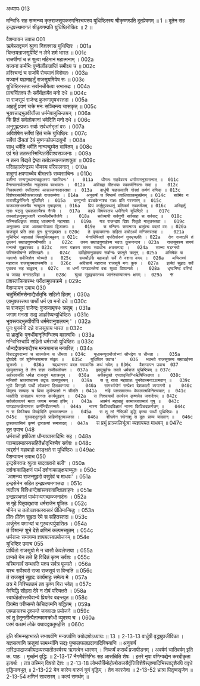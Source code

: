 अध्यायः 013

मन्त्रिभिः सह सम्मन्त्र्य कृतराजसूयकरणनिश्चयस्य युधिष्ठिरस्य श्रीकृष्णम्प्रति दूतप्रेषणम् ॥ 1 ॥ दूतेन सह इन्द्रप्रस्थमागतं श्रीकृष्णम्प्रति युधिष्ठिरोक्तिः ॥ 2 ॥
	
वैशम्पायन उवाच 	001  
ऋषेस्तद्वचनं श्रुत्वा निशश्वास युधिष्ठिरः ।	001a  
चिन्तयन्राजसूयेष्टिं न लेभे शर्म भारत ॥	001c  
राजर्षीणां च तं श्रुत्वा महिमानं महात्मनाम् ।	002a  
यज्वनां कर्मभिः पुण्यैर्लोकप्राप्तिं समीक्ष्य च ॥	002c  
हरिश्चन्द्रं च राजर्षि रोचमानं विशेषतः ।	003a  
यज्वानं यज्ञमाहर्तुं राजसूयमियेष सः ॥	003c  
युधिष्ठिरस्ततः सर्वानर्चयित्वा सभासदः ।	004a  
प्रत्यर्चितश्च तैः सर्वैर्यज्ञायैव मनो दधे ॥	004c  
स राजसूयं राजेन्द्र कुरूणामृषभस्तदा ।	005a  
आहर्तुं प्रवणं चक्रे मनः सञ्चिन्त्य चासकृत् ॥	005c  
भूयश्चाद्भुतवीर्यौजा धर्ममेवानुचिन्तयन् ।	006a  
किं हितं सर्वलोकानां भवेदिति मनो दधे ॥	006c  
अनुगृह्णन्प्रजाः सर्वाः सर्वधर्मभृतां वरः ।	007a  
अविशेषेण सर्वेषां हितं चक्रे युधिष्ठिरः ॥	007c  
सर्वेषां दीयतां देयं मुष्णन्कोपमदावुभौ ।	008a  
साधु धर्मेति धर्मेति नान्यच्छ्रूयेत भाषितम् ॥	008c  
एवं गते ततस्तस्मिन्पितरीवाश्वसञ्जनाः ।	009a  
न तस्य विद्यते द्वेष्टा ततोऽस्याजातशत्रुता ॥	009c  
परिग्रहान्नरेन्द्रस्य भीमस्य परिपालनात् ।	010a  
शत्रूणां क्षपणाच्चैव बीभत्सोः सव्यसाचिनः ॥	010c  
`बलीनां सम्यगुत्थानान्नकुलस्य यशस्विनः' ।	011a  
धीमतः सहदेवस्य धर्माणामनुशासनात् ॥	011c  
वैनत्यात्सर्वतश्चैव नकुलस्य स्वभावतः ।	012a  
अविग्रहा वीतभयाः स्वकर्मनिरताः सदा ॥	012c  
निकामवर्षाः स्फीताश्च आसञ्जनपदास्तथा ।	013a  
वार्धुषी यज्ञसत्वानि गोरक्षं कर्षणं वणिक् ॥	013c  
विशेषात्सर्वमेवैतत्सञ्जज्ञे राजकर्मणा ।	014a  
अनुकर्षं च निष्कर्षं व्याधिपावकमूर्च्छनम् ॥	014c  
सर्वमेव न तत्रासीद्धर्मनित्ये युधिष्ठिरे ।	015a  
दस्युभ्यो वञ्चकेभ्यश्च राज्ञः प्रति परस्परम् ॥	015c  
राजवल्लभतश्चैव नाश्रूयत मृषाकृतम् ।	016a  
प्रियं कर्तुमुपस्थातुं बलिकर्म स्वकर्मजम् ॥	016c  
अभिहर्तुं नृपाः षट्सु पृथक्जात्यैश्च नैगमैः ।	017a  
ववृधे विषयस्तत्र धर्मनित्ये युधिष्ठिरे ॥	017c  
कामतोऽप्युपयुञ्जानै राजसैर्लोभजैर्जनैः ।	018a  
सर्वव्यापी सर्वगुणी सर्वसाहः स सर्वराट् ॥	018c  
यस्मिन्नधिकृतः सम्राड् भ्राजमानो महायशाः ।	019a  
यत्र राजन्दश दिशः पितृतो मातृतस्तथा ।	019c  
अनुरक्ताः प्रजा आसन्नागोपाला द्विजातयः ॥	019e  
स मन्त्रिणः समानाय्य भ्रातृंश्च वदतां वरः ।	020a  
राजसूयं प्रति तदा पुनः पुनरपृच्छत ॥	020c  
ते पृच्छ्यमानाः सहिता वचोऽर्थ्यं मन्त्रिणस्तदा ।	021a  
युधिष्ठिरं महाप्राज्ञं यियक्षुमिदमब्रुवन् ॥	021c  
येनाभिषिक्तो नृपतिर्वारुणं गुणमृच्छति ।	022a  
तेन राजाऽपि तं कृत्स्नं सम्राड्गुणमभीप्सति ॥	022c  
तस्य सम्राड्गुणार्हस्य भवतः कुरुनन्दन ।	023a  
राजसूयस्य समयं मन्यन्ते सुहृदस्तव ॥	023c  
तस्य यज्ञस्य समयः स्वाधीनः क्षत्रसम्पदा ।	024a  
साम्ना षडग्नयो यस्मिंश्चीयन्ते शंसितव्रतैः ॥	024c  
दर्वीहोमानुपादाय सर्वान्यः प्राप्नुते क्रतून् ।	025a  
अभिषेकं च यज्ञान्ते सर्वजित्तेन चोच्यते ॥	025c  
समर्थोऽसि महाबाहो सर्वे ते वशगा वयम् ।	026a  
अचिरात्त्वं महाराज राजसूयमवाप्स्यसि ॥	026c  
अविचार्य महाराज राजसूये मनः कुरु ।	027a  
इत्येवं सुहृदः सर्वे पृथक्च सह चाब्रुवन् ॥	027c  
स धर्म्यं पाण्डवस्तेषां वचः श्रुत्वा विशाम्पते ।	028a  
धृष्टमिष्टं वरिष्टं च जग्राह मनसाऽरिहा ॥	028c  
श्रुत्वा सुहृद्वचस्तच्च जानंश्चाप्यात्मनः क्षमम् ।	029a  
`स प्रशस्तक्रियारम्भः परीक्षामुपचक्रमे ॥	029c  
वैशम्पायन उवाच 	030  
चतुर्भिर्भीमसेनाद्यैर्भ्रातृभिः सहितो हितम् ।	030a  
एवमुक्तस्तथा पार्थो धर्म एव मनो दधे ॥	030c  
स राजसूयं राजेन्द्रः कुरूणामृषभः क्रतुम् ।	031a  
जगाम मनसा सद्य आहरिष्यन्युधिष्ठिरः ॥	031c  
भूयस्त्वद्भुतवीर्योपि धर्ममेवानुपालयन् ' ।	032a  
पुनः पुनर्मनो दध्रे राजसूयाय भारत ॥	032c  
स भ्रातृभिः पुनर्धीमानृत्विग्भिश्च महात्मभिः ।	033a  
मन्त्रिभिश्चापि सहितो धर्मराजो युधिष्ठिरः ॥	033c  
धौम्यद्वैपायनाद्यैश्च मन्त्रयामास मन्त्रवित् ।	034a  
`विराटद्रुपदाभ्यां च सात्यकेन च धीमता ॥	034c  
युधामन्यूत्तमौजोभ्यां सौभद्रेण च धीमता ।	035a  
द्रौपदेयैः परं शूरैर्मन्त्रयामास संवृतः ॥	035c  
युधिष्ठिर उवाच' 	036  
भवन्तो राजसूयस्य सम्राडर्हस्य सुक्रतोः ।	036a  
श्रद्दधानस्य वदत ममावाप्तिः कथं भवेत् ॥	036c  
वैशम्पायन उवाच 	037  
एवमुक्तास्तु ते तेन राज्ञा राजीवलोचन ।	037a  
इदमूचुर्वचः काले धर्मराजं युधिष्ठिरम् ॥	037c  
अर्हस्त्वमसि धर्मज्ञ राजसूयं महाक्रतुम् ।	038a  
अथैवमुक्ते नृपतावृत्विग्भिर्ऋषिभिस्तथा ॥	038c  
मन्त्रिणो भ्रातरश्चास्य तद्वचः प्रत्यपूजयन् ।	039a  
स तु राजा महाप्राज्ञः पुनरेवात्मनाऽऽत्मवान् ॥	039c  
भूयो विममृशे पार्थो लोकानां हितकाम्यया ।	040a  
सामर्थ्ययोगं सम्प्रेक्ष्य देशकालौ व्ययागमौ ॥	040c  
विमृश्य सम्यक् च धिया कुर्वन्प्राज्ञो न सीदति ।	041a  
नहि यज्ञसमारम्भः केवलात्मविनिश्चयात् ॥	041c  
भवतीति समाज्ञाय यत्नतः कार्यमुद्वहन् ।	042a  
स निश्चयार्थं कार्यस्य कृष्णमेव जनार्दनम् ॥	042c  
सर्वलोकात्परं मत्वा जगाम मनसा हरिम् ।	043a  
अप्रमेयं महाबाहुं कामाज्जातमजं नृषु ॥	043c  
पाण्डवस्तर्कयामास कर्मभिर्देवसम्मतैः ।	044a  
नास्य किञ्चिदविज्ञातं नास्य किञ्चिदकर्मजम् ॥	044c  
न स किञ्चिन्न विषहेदिति कृष्णममन्यत ।	045a  
स तु तां नैष्ठिकीं बुद्धिं कृत्वा पार्थो युधिष्ठिरः ॥	045c  
गुरुवद्भूतगुरवे प्राहिणोद्दूतमञ्जसा ।	046a  
शीघ्रगेन रथेनाशु स दूतः प्राप्य यादवान् ॥	046c  
द्वारकावासिनं कृष्णं द्वारवत्यां समासदत् ।	047a  
`स प्रभुं प्राञ्जलिर्भूत्वा व्यज्ञापयत माधवम् ॥	047c  
दूत उवाच 	048  
धर्मराजो हृषीकेश धौम्यव्यासादिभिः सह ।	048a  
पाञ्चालमात्स्यसहितैर्भ्रातृभिश्चैव सर्वशः ॥	048c  
त्वद्दर्शनं महाबाहो काङ्क्षते स युधिष्ठिरः ॥	049ac  
वैशम्पायन उवाच 	050  
इन्द्रसेनवचः श्रुत्वा यादवप्रवरो बली' ।	050a  
दर्शनाकाङ्क्षिणं पार्थं दर्शनाकाङ्क्षयाच्युतः ॥	050c  
`आमन्त्र्य राजन्सुहृदो वसुदेवं च माधवः' ।	051a  
इन्द्रसेनेन सहित इन्द्रप्रस्थमगात्तदा ।	051c  
व्यतीत्य विविधान्देशांस्त्वरावान्क्षिप्रवाहनः ॥	051e  
इन्द्रप्रस्थगतं पार्थमभ्यगच्छज्जनार्दनः ।	052a  
स गृहे पितृवद्भ्रात्रा धर्मराजेन पूजितः ॥	052c  
भीमेन च ततोऽपश्यत्स्वसारं प्रीतिमान्पितुः ।	053a  
प्रीतः प्रीतेन सुहृदा रेमे स सहितस्तदा ॥	053c  
अर्जुनेन यमाभ्यां च गुरुवत्पर्युपासितः ।	054a  
तं विश्रान्तं शुभे देशे क्षणिनं कल्पमच्युतम् ।	054c  
धर्मराजः समागम्य ज्ञापयत्स्वप्रयोजनम् ॥	054e  
युधिष्ठिर उवाच 	055  
प्रार्थितो राजसूयो मे न चासौ केवलेप्सया ।	055a  
प्राप्यते येन तत्ते हि विदितं कृष्ण सर्वशः ॥	055c  
यस्मिन्सर्वं सम्भवति यश्च सर्वत्र पूज्यते ।	056a  
यश्च सर्वेश्वरो राजा राजसूयं स विन्दति ॥	056c  
तं राजसूयं सुहृदः कार्यमाहुः समेत्य मे ।	057a  
तत्र मे निश्चिततमं तव कृष्ण गिरा भवेत् ॥	057c  
केचिद्धि सौहृदा देवे न दोषं परिचक्षते ।	058a  
स्वार्थहेतोस्तथैवान्ये प्रियमेव वदन्त्युत ॥	058c  
प्रियमेव परीप्सन्ते केचिदात्मनि यद्धितम् ।	059a  
एवम्प्रायाश्च दृश्यन्ते जनवादाः प्रयोजने ॥	059c  
त्वं तु हेतूनतीत्यैतान्कामक्रोधौ व्युदस्य च ।	060a  
परमं यत्क्षमं लोके यथावद्वक्तुमर्हसि ॥ 	060c  

इति श्रीमन्महाभारते सभापर्वणि मन्त्रपर्वणि त्रयोदशोऽध्यायः ॥ 13 ॥
2-13-13 वार्धुषी वृद्ध्युपजीविका । यज्ञसत्वानि क्रतूनां सामर्थ्यानि सद्यः पुष्कलफलप्रदत्वादिविषयाणि ॥ 
अनुकर्षं दारिद्र्याद्राजकीयद्रव्यस्यातीतवर्षस्य ऋणत्वेन धारणम् । निष्कर्षं करार्थं प्रजापीडनम् । अवर्षणं चातिवर्षम् इति क. पाठः । मूर्च्छनं वृद्धिः ॥
2-13-17 नैगमैर्वणिग्भिः सह आसन्निति शेषः । इतरे नृपा वणिग्वद्येन करदीकृता इत्यर्थः । तत्र तस्मिन् विषयो देशः ॥
2-13-18 लोभजैर्विमोहोत्थैराजसैर्वृत्तिविशेषैस्तृष्णादिभिस्तादृशैरपि ववृधे वृद्धिमानभूत् ॥
2-13-22 येन कारेण वारुणं गुणं वृद्धिम् । तेन कारणेना ॥ 
2-13-52 भ्रात्रा पितृष्वसृजेन ॥
 2-13-54 क्षणिनं सावसरम् । कल्पं समर्थम् ॥
